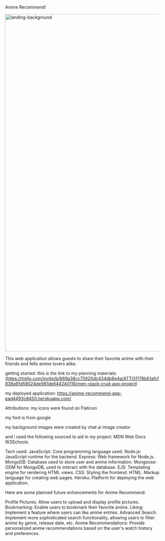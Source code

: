 Anime Recommend!

<img width="1096" alt="landing-background" src="https://github.com/user-attachments/assets/40a1df8b-3fce-41d1-81d6-525e32fc76a7">

This web application allows guests to share their favorite anime with their friends and fello anime lovers alike.


getting started:
this is the link to my planning materials:
(https://trello.com/invite/b/669a38cc75920dc434db8e4a/ATTI31178b61afcf839a91d59024de981de8442A0116/men-stack-crud-app-project)

my deployed application:
https://anime-recommend-app-ead4493c8450.herokuapp.com/


Attributions:
my icons were found on Flaticon

my font is from google

my background images were created by chat ai image creator

and i used the following sourced to aid in my project:
MDN Web Docs
W3Schools

Tech used:
JavaScript: Core programming language used.
Node.js: JavaScript runtime for the backend.
Express: Web framework for Node.js.
MongoDB: Database used to store user and anime information.
Mongoose: ODM for MongoDB, used to interact with the database.
EJS: Templating engine for rendering HTML views.
CSS: Styling the frontend.
HTML: Markup language for creating web pages.
Heroku: Platform for deploying the web application.

Here are some planned future enhancements for Anime Recommend:

Profile Pictures: Allow users to upload and display profile pictures.
Bookmarking: Enable users to bookmark their favorite anime.
Liking: Implement a feature where users can like anime entries.
Advanced Search: Implement more sophisticated search functionality, allowing users to filter anime by genre, release date, etc.
Anime Recommendations: Provide personalized anime recommendations based on the user's watch history and preferences.

